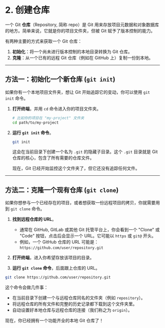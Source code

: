 # 2. 创建仓库

一个 Git **仓库**（Repository, 简称 repo）是 Git 用来存放项目元数据和对象数据库的地方。简单来说，它就是你的项目文件夹，但被 Git 赋予了版本控制的能力。

有两种主要的方式来获取一个 Git 仓库：

1.  **初始化**：将一个尚未进行版本控制的本地目录转换为 Git 仓库。
2.  **克隆**：从一个已有的远程 Git 仓库（例如在 GitHub 上）复制一份到本地。

---

## 方法一：初始化一个新仓库 (`git init`)

如果你有一个本地项目文件夹，想让 Git 开始追踪它的变动，你可以使用 `git init` 命令。

1.  **打开终端**，并用 `cd` 命令进入你的项目文件夹。
    ```bash
    # 比如你的项目在 "my-project" 文件夹
    cd path/to/my-project
    ```

2.  **运行 `git init` 命令**。
    ```bash
    git init
    ```

    这会在当前目录下创建一个名为 `.git` 的隐藏子目录。这个 `.git` 目录就是 Git 仓库的核心，包含了所有需要的仓库文件。

    现在，Git 已经开始监控这个文件夹了，但它还没有追踪任何文件。

---

## 方法二：克隆一个现有仓库 (`git clone`)

如果你想参与一个已经存在的项目，或者想获取一份远程项目的拷贝，你就需要用到 `git clone` 命令。

1.  **找到远程仓库的 URL**。
    *   通常在 GitHub, GitLab 或其他 Git 托管平台上，你会看到一个 "Clone" 或 "Code" 按钮，点击后会显示一个 URL。它可能以 `https` 或 `git@` 开头。
    *   例如，一个 GitHub 仓库的 URL 可能是：`https://github.com/user/repository.git`

2.  **打开终端**，进入你希望存放该项目的目录。

3.  **运行 `git clone` 命令**，后面跟上仓库的 URL。
```bash
git clone https://github.com/user/repository.git
```

这个命令会做几件事：

*   在当前目录下创建一个与远程仓库同名的文件夹（例如 `repository`）。
*   将远程仓库的所有文件和完整的历史记录都下载到这个文件夹里。
*   自动设置好本地仓库与远程仓库的连接（我们称之为 `origin`）。

现在，你已经拥有一个功能齐全的本地 Git 仓库了！
